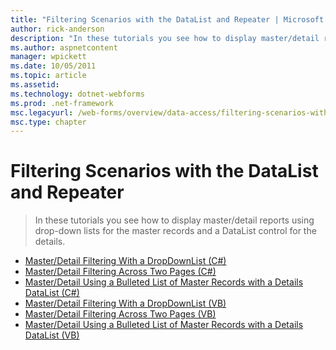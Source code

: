 ```yaml
---
title: "Filtering Scenarios with the DataList and Repeater | Microsoft Docs"
author: rick-anderson
description: "In these tutorials you see how to display master/detail reports using drop-down lists for the master records and a DataList control for the details."
ms.author: aspnetcontent
manager: wpickett
ms.date: 10/05/2011
ms.topic: article
ms.assetid: 
ms.technology: dotnet-webforms
ms.prod: .net-framework
msc.legacyurl: /web-forms/overview/data-access/filtering-scenarios-with-the-datalist-and-repeater
msc.type: chapter
---
```

Filtering Scenarios with the DataList and Repeater
====================
> In these tutorials you see how to display master/detail reports using drop-down lists for the master records and a DataList control for the details.


- [Master/Detail Filtering With a DropDownList (C#)](master-detail-filtering-with-a-dropdownlist-datalist-cs.md)
- [Master/Detail Filtering Across Two Pages (C#)](master-detail-filtering-acess-two-pages-datalist-cs.md)
- [Master/Detail Using a Bulleted List of Master Records with a Details DataList (C#)](master-detail-using-a-bulleted-list-of-master-records-with-a-details-datalist-cs.md)
- [Master/Detail Filtering With a DropDownList (VB)](master-detail-filtering-with-a-dropdownlist-datalist-vb.md)
- [Master/Detail Filtering Across Two Pages (VB)](master-detail-filtering-acess-two-pages-datalist-vb.md)
- [Master/Detail Using a Bulleted List of Master Records with a Details DataList (VB)](master-detail-using-a-bulleted-list-of-master-records-with-a-details-datalist-vb.md)